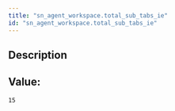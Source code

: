 ```yaml
---
title: "sn_agent_workspace.total_sub_tabs_ie"
id: "sn_agent_workspace.total_sub_tabs_ie"
---
```

## Description



## Value: 
```
15
```